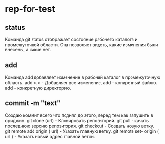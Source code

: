 # rep-for-test

## status

Команда git status отображает состояние рабочего каталога и промежуточной области. Она позволяет видеть, какие изменения были внесены, а какие нет.

## add

Команда add добавляет изменение в рабочий каталог в промежуточную область. add <.> - Добавляет все изменение, add <file> - конкретный файлю. add <directory> - конкретную директорию.

## commit -m "text"

Создаю коммит всего что поднял до этого, перед тем как запушить в ориджин.
git clone (url) - Клонировать репозиторий.
git pull - качать последнюю версию репозитория.
git checkout - Создать новую ветку.
git remote add origin ( url) - Указать главную ветку.
git remote set- origin ( url ) - Указать новый адрес главной ветки.
